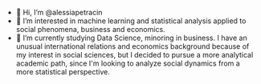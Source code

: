 - 👋 Hi, I’m @alessiapetracin
- 👀 I’m interested in machine learning and statistical analysis applied to social phenomena, business and economics.
- 🌱 I’m currently studying Data Science, minoring in business. I have an unusual international relations and economics background because of my interest in social sciences,
  but I decided to pursue a more analytical academic path, since I'm looking to analyze social dynamics from a more statistical perspective.

<!---
alessiapetracin/alessiapetracin is a ✨ special ✨ repository because its `README.md` (this file) appears on your GitHub profile.
You can click the Preview link to take a look at your changes.
--->
